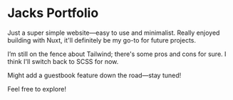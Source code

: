# Jacks Portfolio

Just a super simple website—easy to use and minimalist. Really enjoyed building with Nuxt, it'll definitely be my go-to for future projects.

I’m still on the fence about Tailwind; there's some pros and cons for sure. I think I'll switch back to SCSS for now.

Might add a guestbook feature down the road—stay tuned!

Feel free to explore!